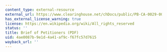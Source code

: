 ```yaml
---
content_type: external-resource
external_url: https://www.clearinghouse.net/chDocs/public/PB-CA-0029-0010.pdf
has_external_license_warning: true
license: https://en.wikipedia.org/wiki/All_rights_reserved
status: ''
title: Brief of Petitioners (PDF)
uid: 4ae0087b-9e1d-4a41-af9c-f67fc57d7615
wayback_url: ''
---
```

